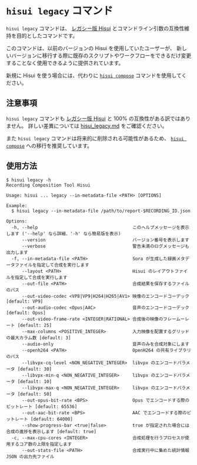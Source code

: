 # `hisui legacy` コマンド

`hisui legacy` コマンドは、 [レガシー版 Hisui] とコマンドライン引数の互換性維持を目的としたコマンドです。

[レガシー版 Hisui]: https://github.com/shiguredo/hisui-legacy

このコマンドは、以前のバージョンの Hisui を使用していたユーザーが、
新しいバージョンに移行する際に既存のスクリプトやワークフローをできるだけ変更することなく使用できるように提供されています。

新規に Hisui を使う場合には、代わりに [`hisui compose`](command_compose.md) コマンドを使用してください。

## 注意事項

`hisui legacy` コマンドも [レガシー版 Hisui] と 100% の互換性がある訳ではありません。
詳しい差異については [hisui_legacy\.md](hisui_legacy.md) をご確認ください。

また `hisui legacy` コマンドは将来的に削除される可能性があるため、 [`hisui compose`](command_compose.md) への移行を推奨しています。

## 使用方法

```console
$ hisui legacy -h
Recording Composition Tool Hisui

Usage: hisui ... legacy --in-metadata-file <PATH> [OPTIONS]

Example:
  $ hisui legacy --in-metadata-file /path/to/report-$RECORDING_ID.json

Options:
  -h, --help                                    このヘルプメッセージを表示します ('--help' なら詳細、'-h' なら簡易版を表示)
      --version                                 バージョン番号を表示します
      --verbose                                 警告未満のログメッセージも出力します
  -f, --in-metadata-file <PATH>                 Sora が生成した録画メタデータファイルを指定して合成を実行します
      --layout <PATH>                           Hisui のレイアウトファイルを指定して合成を実行します
      --out-file <PATH>                         合成結果を保存するファイルのパス
      --out-video-codec <VP8|VP9|H264|H265|AV1> 映像のエンコードコーデック [default: VP9]
      --out-audio-codec <Opus|AAC>              音声のエンコードコーデック [default: Opus]
      --out-video-frame-rate <INTEGER|RATIONAL> 合成後の映像のフレームーレート [default: 25]
      --max-columns <POSITIVE_INTEGER>          入力映像を配置するグリッドの最大カラム数 [default: 3]
      --audio-only                              音声のみを合成対象にします
      --openh264 <PATH>                         OpenH264 の共有ライブラリのパス
      --libvpx-cq-level <NON_NEGATIVE_INTEGER>  libvpx のエンコードパラメータ [default: 30]
      --libvpx-min-q <NON_NEGATIVE_INTEGER>     libvpx のエンコードパラメータ [default: 10]
      --libvpx-max-q <NON_NEGATIVE_INTEGER>     libvpx のエンコードパラメータ [default: 50]
      --out-opus-bit-rate <BPS>                 Opus でエンコードする際のビットレート [default: 65536]
      --out-aac-bit-rate <BPS>                  AAC でエンコードする際のビットレート [default: 64000]
      --show-progress-bar <true|false>          true が指定された場合には合成の進捗を表示します [default: true]
  -c, --max-cpu-cores <INTEGER>                 合成処理を行うプロセスが使用するコア数の上限を指定します
      --out-stats-file <PATH>                   合成実行中に集めた統計情報 JSON の出力先ファイル
```
